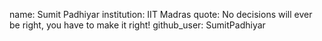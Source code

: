 ﻿name: Sumit Padhiyar
institution: IIT Madras
quote: No decisions will ever be right, you have to make it right!
github_user: SumitPadhiyar
